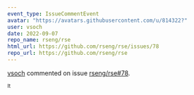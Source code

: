 ```yaml
---
event_type: IssueCommentEvent
avatar: "https://avatars.githubusercontent.com/u/814322?"
user: vsoch
date: 2022-09-07
repo_name: rseng/rse
html_url: https://github.com/rseng/rse/issues/78
repo_url: https://github.com/rseng/rse
---
```


<a href='https://github.com/vsoch' target='_blank'>vsoch</a> commented on issue <a href='https://github.com/rseng/rse/issues/78' target='_blank'>rseng/rse#78</a>.

<small>It
